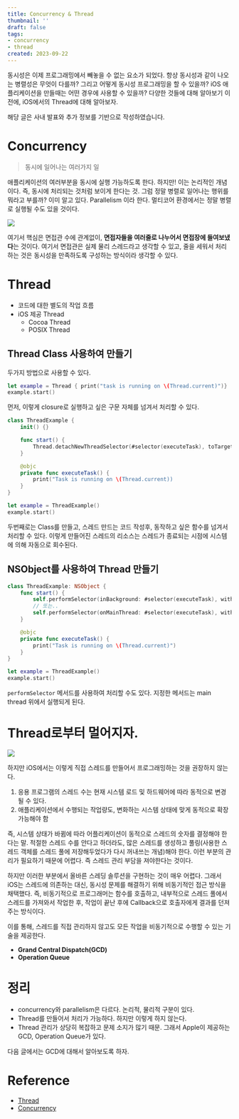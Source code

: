 ```yaml
---
title: Concurrency & Thread
thumbnail: ''
draft: false
tags:
- concurrency
- thread
created: 2023-09-22
---
```


동시성은 이제 프로그래밍에서 빼놓을 수 없는 요소가 되었다. 항상 동시성과 같이 나오는 병렬성은 무엇이 다를까? 그리고 어떻게 동시성 프로그래밍을 할 수 있을까? iOS 애플리케이션을 만들때는 어떤 경우에 사용할 수 있을까? 다양한 것들에 대해 알아보기 이전에, iOS에서의 Thread에 대해 알아보자. 

해당 글은 사내 발표와 추가 정보를 기반으로 작성하였습니다.

# Concurrency

 > 
 > 동시에 일어나는 여러가지 일

애플리케이션의 여러부분을 동시에 실행 가능하도록 한다. 하지만! 이는 논리적인 개념이다. 즉, 동시에 처리되는 것처럼 보이게 한다는 것. 그럼 정말 병렬로 일어나는 행위를 뭐라고 부를까? 이미 알고 있다. Parallelism 이라 한다. 멀티코어 환경에서는 정말 병렬로 실행될 수도 있을 것이다.

![](ConcurrentProgramming_01_ConcurrencyThread_0.png)

여기서 핵심은 면접관 수에 관계없이, **면접자들을 여러줄로 나누어서 면접장에 들여보냈다**는 것이다. 여기서 면접관은 실제 물리 스레드라고 생각할 수 있고, 줄을 세워서 처리하는 것은 동시성을 만족하도록 구성하는 방식이라 생각할 수 있다.

# Thread

* 코드에 대한 별도의 작업 흐름
* iOS 제공 Thread
  * Cocoa Thread
  * POSIX Thread

## Thread Class 사용하여 만들기

두가지 방법으로 사용할 수 있다.

````swift
let example = Thread { print("task is running on \(Thread.current)")}
example.start()
````

먼저, 이렇게 closure로 실행하고 싶은 구문 자체를 넘겨서 처리할 수 있다. 

````swift
class ThreadExample {
    init() {}

    func start() {
        Thread.detachNewThreadSelector(#selector(executeTask), toTarget: self, with: nil)
    }

    @objc
    private func executeTask() {
        print("Task is running on \(Thread.current))
    }
}

let example = ThreadExample()
example.start()
````

두번째로는 Class를 만들고, 스레드 만드는 코드 작성후, 동작하고 싶은 함수를 넘겨서 처리할 수 있다. 이렇게 만들어진 스레드의 리소스는 스레드가 종료되는 시점에 시스템에 의해 자동으로 회수된다.

## NSObject를 사용하여 Thread 만들기

````swift
class ThreadExample: NSObject {
    func start() {
        self.performSelector(inBackground: #selector(executeTask), with: nil)
        // 또는..
        self.performSelector(onMainThread: #selector(executeTask), with: self, waitUntilDone: true)
    }

    @objc
    private func executeTask() {
        print("Task is running on \(Thread.current)")
    }
}

let example = ThreadExample()
example.start()
````

`performSelector` 메서드를 사용하여 처리할 수도 있다. 지정한 메서드는 main thread 위에서 실행되게 된다.

# Thread로부터 멀어지자.

![](ConcurrentProgramming_01_ConcurrencyThread_1.png)

하지만 iOS에서는 이렇게 직접 스레드를 만들어서 프로그래밍하는 것을 권장하지 않는다. 

1. 응용 프로그램의 스레드 수는 현재 시스템 로드 및 하드웨어에 따라 동적으로 변경될 수 있다.
1. 애플리케이션에서 수행되는 작업량도, 변화하는 시스템 상태에 맞게 동적으로 확장가능해야 함

즉, 시스템 상태가 바뀜에 따라 어플리케이션이 동적으로 스레드의 숫자를 결정해야 한다는 말. 적절한 스레드 수를 안다고 하더라도, 많은 스레드를 생성하고 풀링(사용한 스레드 객체를 스레드 풀에 저장해두었다가 다시 꺼내쓰는 개념)해야 한다. 이런 부분의 관리가 필요하기 때문에 어렵다. 즉 스레드 관리 부담을 져야한다는 것이다.

하지만 이러한 부분에서 올바른 스레딩 솔루션을 구현하는 것이 매우 어렵다. 그래서 iOS는 스레드에 의존하는 대신, 동시성 문제를 해결하기 위해 비동기적인 접근 방식을 채택했다. 즉, 비동기적으로 프로그래머는 함수를 호출하고, 내부적으로 스레드 풀에서 스레드를 가져와서 작업한 후, 작업이 끝난 후에 Callback으로 호출자에게 결과를 던져주는 방식이다.

이를 통해, 스레드를 직접 관리하지 않고도 모든 작업을 비동기적으로 수행할 수 있는 기술을 제공한다. 

* **Grand Central Dispatch(GCD)**
* **Operation Queue**

# 정리

* concurrency와 parallelism은 다르다. 논리적, 물리적 구분이 있다.
* Thread를 만들어서 처리가 가능하다. 하지만 이렇게 하지 않는다.
* Thread 관리가 상당히 복잡하고 문제 소지가 많기 때문. 그래서 Apple이 제공하는 GCD, Operation Queue가 있다.

다음 글에서는 GCD에 대해서 알아보도록 하자.

# Reference

* [Thread](https://developer.apple.com/documentation/foundation/thread)
* [Concurrency](https://docs.swift.org/swift-book/LanguageGuide/Concurrency.html)
